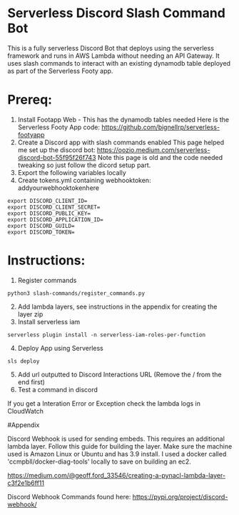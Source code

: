 # Serverless Discord Slash Command Bot

This is a fully serverless Discord Bot that deploys using the serverless framework and runs in AWS Lambda without needing an API Gateway.
It uses slash commands to interact with an existing dynamodb table deployed as part of the Serverless Footy app.




# Prereq:
1. Install Footapp Web - This has the dynamodb tables needed
    Here is the Serverless Footy App code:
    https://github.com/bignellrp/serverless-footyapp
2. Create a Discord app with slash commands enabled
    This page helped me set up the discord bot:
    https://oozio.medium.com/serverless-discord-bot-55f95f26f743
    Note this page is old and the code needed tweaking so just
    follow the dicord setup part.
3. Export the following variables locally
4. Create tokens.yml containing webhooktoken: addyourwebhooktokenhere

```
export DISCORD_CLIENT_ID=
export DISCORD_CLIENT_SECRET=
export DISCORD_PUBLIC_KEY=
export DISCORD_APPLICATION_ID=
export DISCORD_GUILD=
export DISCORD_TOKEN=
```

# Instructions:
1. Register commands 
```
python3 slash-commands/register_commands.py
```
2. Add lambda layers, see instructions in the appendix for creating the layer zip
3. Install serverless iam
```
serverless plugin install -n serverless-iam-roles-per-function
```
4. Deploy App using Serverless
```
sls deploy
```
5. Add url outputted to Discord Interactions URL (Remove the / from the end first)
6. Test a command in discord

If you get a Interation Error or Exception check the lambda logs in CloudWatch

#Appendix

Discord Webhook is used for sending embeds. 
This requires an additional lambda layer.
Follow this guide for building the layer.
Make sure the machine used is Amazon Linux or Ubuntu and has 3.9 install.
I used a docker called 'ccmpbll/docker-diag-tools' locally to save on
building an ec2.

https://medium.com/@geoff.ford_33546/creating-a-pynacl-lambda-layer-c3f2e1b6ff11

Discord Webhook Commands found here: https://pypi.org/project/discord-webhook/